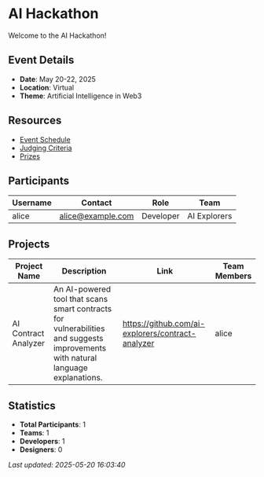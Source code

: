 # AI Hackathon

Welcome to the AI Hackathon!

## Event Details

- **Date**: May 20-22, 2025
- **Location**: Virtual
- **Theme**: Artificial Intelligence in Web3

## Resources

- [Event Schedule](#)
- [Judging Criteria](#)
- [Prizes](#)

## Participants

| Username | Contact | Role | Team |
|----------|---------|------|------|
| alice | alice@example.com | Developer | AI Explorers |


## Projects

| Project Name | Description | Link | Team Members |
|--------------|-------------|------|-------------|
| AI Contract Analyzer | An AI-powered tool that scans smart contracts for vulnerabilities and suggests improvements with natural language explanations. | https://github.com/ai-explorers/contract-analyzer | alice |


## Statistics

- **Total Participants**: 1
- **Teams**: 1
- **Developers**: 1
- **Designers**: 0

*Last updated: 2025-05-20 16:03:40*